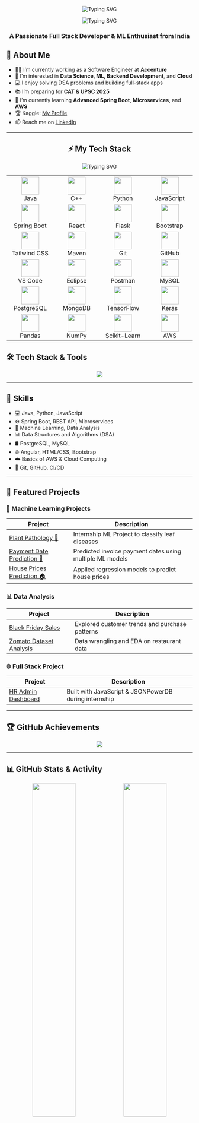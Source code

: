 <!-- Profile README for Shubham Vaish -->

<p align="center">
  <img src="https://readme-typing-svg.demolab.com?font=Fira+Code&size=28&duration=2000&pause=1000&color=00F7FF&center=true&vCenter=true&width=435&lines=Hi+%F0%9F%91%8B%2C+I'm+Shubham+Vaish" alt="Typing SVG" />
</p>

<p align="center">
  <img src="https://readme-typing-svg.demolab.com?font=Fira+Code&size=20&pause=1000&color=37FF8B&center=true&vCenter=true&width=400&lines=Full+Stack+Developer;Machine+Learning+Enthusiast;DSA+Practitioner" alt="Typing SVG" />
</p>


<h3 align="center">A Passionate Full Stack Developer & ML Enthusiast from India</h3>


## 📌 About Me

- 👨‍💻 I’m currently working as a Software Engineer at **Accenture**
- 🔭 I’m interested in **Data Science, ML, Backend Development**, and **Cloud**
- 💻 I enjoy solving DSA problems and building full-stack apps
- 📚 I’m preparing for **CAT & UPSC 2025**
- 🌱 I’m currently learning **Advanced Spring Boot**, **Microservices**, and **AWS**
- 🏆 Kaggle: [My Profile](https://www.kaggle.com/shubhamkumarvaish)
- 📫 Reach me on [LinkedIn](https://www.linkedin.com/in/shubham-vaish-8b2a83224/)

---

<h2 align="center">⚡ My Tech Stack</h2>

<p align="center">
  <img src="https://readme-typing-svg.demolab.com?font=Fira+Code&size=20&pause=1000&color=F77F00&center=true&vCenter=true&width=600&lines=Languages+%7C+Frameworks+%7C+Tools+%7C+ML+%7C+Databases+%7C+Cloud" alt="Typing SVG" />
</p>

<table align="center">
  <tr>
    <td align="center" width="140">
      <img src="https://skillicons.dev/icons?i=java" width="48" /><br>Java
    </td>
    <td align="center" width="140">
      <img src="https://skillicons.dev/icons?i=cpp" width="48" /><br>C++
    </td>
    <td align="center" width="140">
      <img src="https://skillicons.dev/icons?i=python" width="48" /><br>Python
    </td>
    <td align="center" width="140">
      <img src="https://skillicons.dev/icons?i=javascript" width="48" /><br>JavaScript
    </td>
  </tr>
  <tr>
    <td align="center" width="140">
      <img src="https://skillicons.dev/icons?i=spring" width="48" /><br>Spring Boot
    </td>
    <td align="center" width="140">
      <img src="https://skillicons.dev/icons?i=react" width="48" /><br>React
    </td>
    <td align="center" width="140">
      <img src="https://skillicons.dev/icons?i=flask" width="48" /><br>Flask
    </td>
    <td align="center" width="140">
      <img src="https://skillicons.dev/icons?i=bootstrap" width="48" /><br>Bootstrap
    </td>
  </tr>
  <tr>
    <td align="center" width="140">
      <img src="https://skillicons.dev/icons?i=tailwind" width="48" /><br>Tailwind CSS
    </td>
    <td align="center" width="140">
      <img src="https://skillicons.dev/icons?i=maven" width="48" /><br>Maven
    </td>
    <td align="center" width="140">
      <img src="https://skillicons.dev/icons?i=git" width="48" /><br>Git
    </td>
    <td align="center" width="140">
      <img src="https://skillicons.dev/icons?i=github" width="48" /><br>GitHub
    </td>
  </tr>
  <tr>
    <td align="center" width="140">
      <img src="https://skillicons.dev/icons?i=vscode" width="48" /><br>VS Code
    </td>
    <td align="center" width="140">
      <img src="https://skillicons.dev/icons?i=eclipse" width="48" /><br>Eclipse
    </td>
    <td align="center" width="140">
      <img src="https://skillicons.dev/icons?i=postman" width="48" /><br>Postman
    </td>
    <td align="center" width="140">
      <img src="https://skillicons.dev/icons?i=mysql" width="48" /><br>MySQL
    </td>
  </tr>
  <tr>
    <td align="center" width="140">
      <img src="https://skillicons.dev/icons?i=postgres" width="48" /><br>PostgreSQL
    </td>
    <td align="center" width="140">
      <img src="https://skillicons.dev/icons?i=mongodb" width="48" /><br>MongoDB
    </td>
    <td align="center" width="140">
      <img src="https://skillicons.dev/icons?i=tensorflow" width="48" /><br>TensorFlow
    </td>
    <td align="center" width="140">
      <img src="https://skillicons.dev/icons?i=keras" width="48" /><br>Keras
    </td>
  </tr>
  <tr>
    <td align="center" width="140">
      <img src="https://skillicons.dev/icons?i=pandas" width="48" /><br>Pandas
    </td>
    <td align="center" width="140">
      <img src="https://skillicons.dev/icons?i=numpy" width="48" /><br>NumPy
    </td>
    <td align="center" width="140">
      <img src="https://skillicons.dev/icons?i=scikitlearn" width="48" /><br>Scikit-Learn
    </td>
    <td align="center" width="140">
      <img src="https://skillicons.dev/icons?i=aws" width="48" /><br>AWS
    </td>
  </tr>
</table>


## 🛠️ Tech Stack & Tools

<p align="center">
  <img src="https://skillicons.dev/icons?i=java,spring,postgres,angular,js,html,css,py,tensorflow,git,github,linux,vscode,mysql,bootstrap" />
</p>

---

## 🧠 Skills

- 💻 Java, Python, JavaScript
- ⚙️ Spring Boot, REST API, Microservices
- 🧠 Machine Learning, Data Analysis
- 📊 Data Structures and Algorithms (DSA)
- 🛢️ PostgreSQL, MySQL
- 🌐 Angular, HTML/CSS, Bootstrap
- ☁️ Basics of AWS & Cloud Computing
- 🧰 Git, GitHub, CI/CD

---

## 🚀 Featured Projects

### 🌿 Machine Learning Projects
| Project | Description |
|--------|-------------|
| [Plant Pathology 🌱](https://github.com/Chitrak07/PlantPathology) | Internship ML Project to classify leaf diseases |
| [Payment Date Prediction 📅](https://github.com/Chitrak07/payment-date) | Predicted invoice payment dates using multiple ML models |
| [House Prices Prediction 🏠](https://github.com/Chitrak07/House-Prices---Advanced-Regression-Techniques) | Applied regression models to predict house prices |

### 📊 Data Analysis
| Project | Description |
|--------|-------------|
| [Black Friday Sales](https://github.com/Chitrak07/Black-Friday) | Explored customer trends and purchase patterns |
| [Zomato Dataset Analysis](https://github.com/Chitrak07/Zomato-DataSet-Analysis) | Data wrangling and EDA on restaurant data |

### 🌐 Full Stack Project
| Project | Description |
|--------|-------------|
| [HR Admin Dashboard](https://github.com/Chitrak07/Login2exploreInternship/tree/main/HRAdminDashboard) | Built with JavaScript & JSONPowerDB during internship |

---

## 🏆 GitHub Achievements

<p align="center">
  <img src="https://github-profile-trophy.vercel.app/?username=Chitrak07&theme=radical&no-frame=true&margin-w=10&row=1" />
</p>

---

## 📊 GitHub Stats & Activity

<p align="center">
  <img src="https://github-readme-stats.vercel.app/api?username=Chitrak07&show_icons=true&theme=radical" width="48%"/>
  <img src="https://github-readme-stats.vercel.app/api/top-langs/?username=Chitrak07&layout=compact&theme=radical" width="48%"/>
</p>

<p align="center">
  <img src="https://streak-stats.demolab.com?user=Chitrak07&theme=radical" width="60%"/>
</p>

---

## 📚 DSA & Coding Platforms

- 💻 [LeetCode](https://leetcode.com/Chitrak07/)
- 💼 [Kaggle](https://www.kaggle.com/shubhamkumarvaish)

## 📫 Contact Me

- 📧 Email: [vaishshubham07@gmail.com](mailto:vaishshubham07@gmail.com)
- 💼 LinkedIn: [Shubham Vaish](https://www.linkedin.com/in/shubham-vaish-8b2a83224/)
- 🧠 Kaggle: [kaggle.com/shubhamkumarvaish](https://www.kaggle.com/shubhamkumarvaish)

---

<p align="center">
  <img src="https://komarev.com/ghpvc/?username=Chitrak07&label=Profile+Views&color=0e75b6&style=flat" alt="Chitrak07" />
</p>


